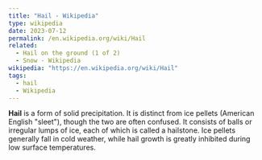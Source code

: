 ```yaml
---
title: "Hail - Wikipedia"
type: wikipedia
date: 2023-07-12
permalink: /en.wikipedia.org/wiki/Hail
related:
  - Hail on the ground (1 of 2)
  - Snow - Wikipedia
wikipedia: "https://en.wikipedia.org/wiki/Hail"
tags:
  - hail
  - Wikipedia
---
```

**Hail** is a form of solid precipitation. It is distinct from ice pellets (American English "sleet"), though the two are often confused. It consists of balls or irregular lumps of ice, each of which is called a hailstone. Ice pellets generally fall in cold weather, while hail growth is greatly inhibited during low surface temperatures.